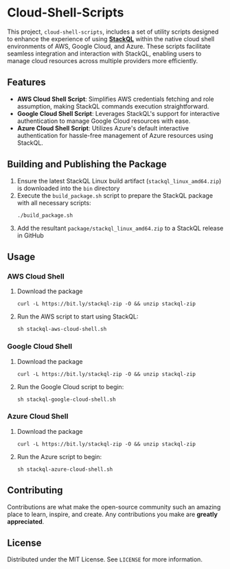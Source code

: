 # Cloud-Shell-Scripts

This project, `cloud-shell-scripts`, includes a set of utility scripts designed to enhance the experience of using [__StackQL__](https://github.com/stackql/stackql) within the native cloud shell environments of AWS, Google Cloud, and Azure. These scripts facilitate seamless integration and interaction with StackQL, enabling users to manage cloud resources across multiple providers more efficiently.

## Features

- **AWS Cloud Shell Script**: Simplifies AWS credentials fetching and role assumption, making StackQL commands execution straightforward.
- **Google Cloud Shell Script**: Leverages StackQL's support for interactive authentication to manage Google Cloud resources with ease.
- **Azure Cloud Shell Script**: Utilizes Azure's default interactive authentication for hassle-free management of Azure resources using StackQL.

## Building and Publishing the Package

1. Ensure the latest StackQL Linux build artifact (`stackql_linux_amd64.zip`) is downloaded into the `bin` directory
2. Execute the `build_package.sh` script to prepare the StackQL package with all necessary scripts:
    ```shell
    ./build_package.sh
    ```
3. Add the resultant `package/stackql_linux_amd64.zip` to a StackQL release in GitHub

## Usage

### AWS Cloud Shell

1. Download the package 
    ```shell
    curl -L https://bit.ly/stackql-zip -O && unzip stackql-zip
    ```
2. Run the AWS script to start using StackQL:
    ```shell
    sh stackql-aws-cloud-shell.sh
    ```

### Google Cloud Shell

1. Download the package 
    ```shell
    curl -L https://bit.ly/stackql-zip -O && unzip stackql-zip
    ```
2. Run the Google Cloud script to begin:
    ```shell
    sh stackql-google-cloud-shell.sh
    ```

### Azure Cloud Shell

1. Download the package 
    ```shell
    curl -L https://bit.ly/stackql-zip -O && unzip stackql-zip
    ```
2. Run the Azure script to begin:
    ```shell
    sh stackql-azure-cloud-shell.sh
    ```

## Contributing

Contributions are what make the open-source community such an amazing place to learn, inspire, and create. Any contributions you make are **greatly appreciated**.

## License

Distributed under the MIT License. See `LICENSE` for more information.